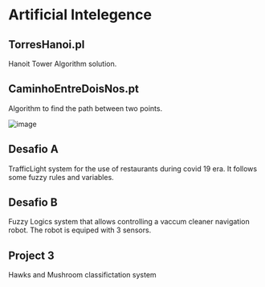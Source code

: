 # Artificial Intelegence

## TorresHanoi.pl
Hanoit Tower Algorithm solution.

## CaminhoEntreDoisNos.pt
Algorithm to find the path between two points.

![image](https://user-images.githubusercontent.com/74992790/152397292-5ccfe2a7-0cf2-4f65-8dec-f1dd159f4b67.png)

## Desafio A
TrafficLight system for the use of restaurants during covid 19 era. It follows some fuzzy rules and variables.

## Desafio B
Fuzzy Logics system that allows controlling a vaccum cleaner navigation robot. The robot is equiped with 3 sensors.

## Project 3
Hawks and Mushroom classifictation system
